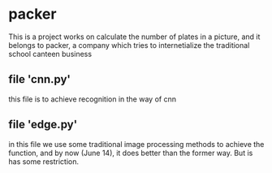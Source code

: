 # packer
This is a project works on calculate the number of plates in a picture, and it belongs to packer, a company which tries to internetialize the traditional school canteen business

## file 'cnn.py'
this file is to achieve recognition in the way of cnn

## file 'edge.py'
in this file we use some traditional image processing methods to achieve the function, and by now (June 14), it does better than the former way. But is has some restriction.

